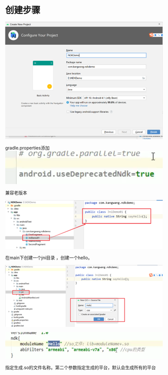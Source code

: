 # 创建步骤

<img src="../images/image-20210509093435305.png" alt="image-20210509093435305" style="zoom:50%;" />

gradle.properties添加![image-20210509093659708](../images/image-20210509093659708.png)

兼容老版本

<img src="../images/image-20210509093949776.png" alt="image-20210509093949776" style="zoom:50%;" />

在main下创建一个jni目录 ，创建一个hello。

![image-20210509094130243](../images/image-20210509094130243.png)



![image-20210509113216039](../images/image-20210509113216039.png)

指定生成.so的文件名称。第二个参数指定生成的平台，默认会生成所有的平台